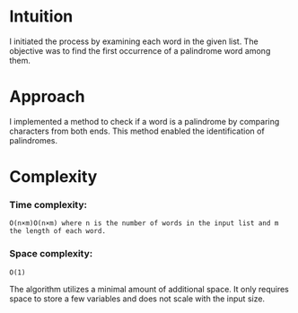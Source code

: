# Intuition
I initiated the process by examining each word in the given list. The objective was to find the first occurrence of a palindrome word among them.
# Approach
I implemented a method to check if a word is a palindrome by comparing characters from both ends. This method enabled the identification of palindromes.

# Complexity
### Time complexity:

    O(n×m)O(n×m) where n is the number of words in the input list and m the length of each word.
### Space complexity:
    O(1)
The algorithm utilizes a minimal amount of additional space. It only requires space to store a few variables and does not scale with the input size. 
